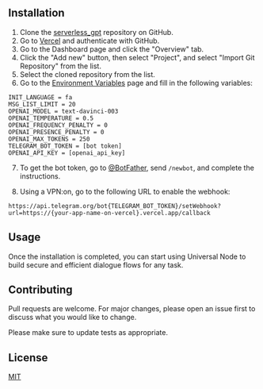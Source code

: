 
## Installation

1. Clone the [serverless_gpt](https://github.com/mmshooreshi/serverless_gpt) repository on GitHub.
2. Go to [Vercel](https://vercel.com/) and authenticate with GitHub.
3. Go to the Dashboard page and click the "Overview" tab.
4. Click the "Add new" button, then select "Project", and select "Import Git Repository" from the list.
5. Select the cloned repository from the list.
6. Go to the [Environment Variables](https://vercel.com/{your-username}/serverless-gpt/settings/environment-variables) page and fill in the following variables:

```
INIT_LANGUAGE = fa
MSG_LIST_LIMIT = 20
OPENAI_MODEL = text-davinci-003
OPENAI_TEMPERATURE = 0.5
OPENAI_FREQUENCY_PENALTY = 0
OPENAI_PRESENCE_PENALTY = 0
OPENAI_MAX_TOKENS = 250
TELEGRAM_BOT_TOKEN = [bot token]
OPENAI_API_KEY = [openai_api_key]
```

7. To get the bot token, go to [@BotFather](https://t.me/BotFather), send `/newbot`, and complete the instructions.

8. Using a VPN:on, go to the following URL to enable the webhook:

`https://api.telegram.org/bot{TELEGRAM_BOT_TOKEN}/setWebhook?url=https://{your-app-name-on-vercel}.vercel.app/callback`

## Usage

Once the installation is completed, you can start using Universal Node to build secure and efficient dialogue flows for any task.

## Contributing

Pull requests are welcome. For major changes, please open an issue first to discuss what you would like to change.

Please make sure to update tests as appropriate.

## License

[MIT](https://choosealicense.com/licenses/mit/)